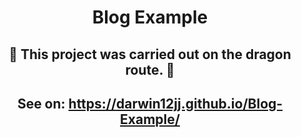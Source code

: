 <div style="text-align: center">

# Blog Example

## 🐲 This project was carried out on the dragon route. 🐲

## See on: https://darwin12jj.github.io/Blog-Example/

</div>
